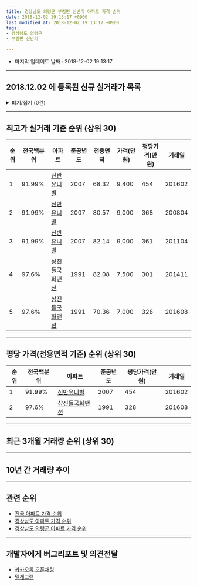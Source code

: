 ```yaml
---
title: 경상남도 의령군 부림면 신반리 아파트 가격 순위
date: 2018-12-02 19:13:17 +0900
last_modified_at: 2018-12-02 19:13:17 +0900
tags:
- 경상남도 의령군
- 부림면 신반리

---
```


* 마지막 업데이트 날짜 : 2018-12-02 19:13:17

---

## 2018.12.02 에 등록된 신규 실거래가 목록

<details>
<summary>펴기/접기 (0건)</summary>
<div markdown="1">

|아파트|전국백분위|준공년도|전용면적|가격(만원)|평당가격(만원)|거래일|
|---|---|---|---|---|---|---|
|없음|||||||


</div>
</details>

---

## 최고가 실거래 기준 순위 (상위 30)


|순위|전국백분위|아파트|준공년도|전용면적|가격(만원)|평당가격(만원)|거래일|
|---|---|---|---|---|---|---|---|
|1|91.99%|[신반유니빌](https://search.naver.com/search.naver?query=%EA%B2%BD%EC%83%81%EB%82%A8%EB%8F%84+%EC%9D%98%EB%A0%B9%EA%B5%B0+%EB%B6%80%EB%A6%BC%EB%A9%B4+%EC%8B%A0%EB%B0%98%EB%A6%AC+%EC%8B%A0%EB%B0%98%EC%9C%A0%EB%8B%88%EB%B9%8C)|2007|68.32|9,400|454|201602|
|2|91.99%|[신반유니빌](https://search.naver.com/search.naver?query=%EA%B2%BD%EC%83%81%EB%82%A8%EB%8F%84+%EC%9D%98%EB%A0%B9%EA%B5%B0+%EB%B6%80%EB%A6%BC%EB%A9%B4+%EC%8B%A0%EB%B0%98%EB%A6%AC+%EC%8B%A0%EB%B0%98%EC%9C%A0%EB%8B%88%EB%B9%8C)|2007|80.57|9,000|368|200804|
|3|91.99%|[신반유니빌](https://search.naver.com/search.naver?query=%EA%B2%BD%EC%83%81%EB%82%A8%EB%8F%84+%EC%9D%98%EB%A0%B9%EA%B5%B0+%EB%B6%80%EB%A6%BC%EB%A9%B4+%EC%8B%A0%EB%B0%98%EB%A6%AC+%EC%8B%A0%EB%B0%98%EC%9C%A0%EB%8B%88%EB%B9%8C)|2007|82.14|9,000|361|201104|
|4|97.6%|[상진들국화맨션](https://search.naver.com/search.naver?query=%EA%B2%BD%EC%83%81%EB%82%A8%EB%8F%84+%EC%9D%98%EB%A0%B9%EA%B5%B0+%EB%B6%80%EB%A6%BC%EB%A9%B4+%EC%8B%A0%EB%B0%98%EB%A6%AC+%EC%83%81%EC%A7%84%EB%93%A4%EA%B5%AD%ED%99%94%EB%A7%A8%EC%85%98)|1991|82.08|7,500|301|201411|
|5|97.6%|[상진들국화맨션](https://search.naver.com/search.naver?query=%EA%B2%BD%EC%83%81%EB%82%A8%EB%8F%84+%EC%9D%98%EB%A0%B9%EA%B5%B0+%EB%B6%80%EB%A6%BC%EB%A9%B4+%EC%8B%A0%EB%B0%98%EB%A6%AC+%EC%83%81%EC%A7%84%EB%93%A4%EA%B5%AD%ED%99%94%EB%A7%A8%EC%85%98)|1991|70.36|7,000|328|201608|


---

## 평당 가격(전용면적 기준) 순위 (상위 30)


|순위|전국백분위|아파트|준공년도|평당가격(만원)|거래일|
|---|---|---|---|---|---|
|1|91.99%|[신반유니빌](https://search.naver.com/search.naver?query=%EA%B2%BD%EC%83%81%EB%82%A8%EB%8F%84+%EC%9D%98%EB%A0%B9%EA%B5%B0+%EB%B6%80%EB%A6%BC%EB%A9%B4+%EC%8B%A0%EB%B0%98%EB%A6%AC+%EC%8B%A0%EB%B0%98%EC%9C%A0%EB%8B%88%EB%B9%8C)|2007|454|201602|
|2|97.6%|[상진들국화맨션](https://search.naver.com/search.naver?query=%EA%B2%BD%EC%83%81%EB%82%A8%EB%8F%84+%EC%9D%98%EB%A0%B9%EA%B5%B0+%EB%B6%80%EB%A6%BC%EB%A9%B4+%EC%8B%A0%EB%B0%98%EB%A6%AC+%EC%83%81%EC%A7%84%EB%93%A4%EA%B5%AD%ED%99%94%EB%A7%A8%EC%85%98)|1991|328|201608|


---

## 최근 3개월 거래량 순위 (상위 30)


<div style="width:100%;">
    <canvas id="deal_count_ranking" height="250"></canvas>
</div>


<script>
new Chart(document.getElementById("deal_count_ranking"), {
    type: 'horizontalBar',
    data: {
        labels: ['상진들국화맨션'],
        datasets: [{
            label: '실거래 수',
            data: [1],
            borderColor: "rgba(255, 0, 128, 1)",
            backgroundColor: "rgba(255, 0, 128, 0.5)",
            fill: false,
        }]
    },
    options: {
        responsive: true,
        title: {
            display: true,
            text: '최근 3개월 거래량 순위'
        },
        tooltips: {
            mode: 'index',
            intersect: false,
            callbacks: {
                title: function(tooltipItems, data) {
                    return "실거래 수:";
                },
                label: function(tooltipItem, data) {
                    return data.labels[tooltipItem.index] + ": " + tooltipItem.xLabel;
                }
            }
        },
        hover: {
            mode: 'nearest',
            intersect: true
        },
        scales: {
            xAxes: [{
                display: true,
                scaleLabel: {
                    display: true,
                    labelString: '실거래 수'
                },
                ticks: {
                    suggestedMin: 0,
                }
            }],
            yAxes: [{
                display: true,
                ticks: {
                    autoSkip: false,
                    callback: function(value, index, values) {
                        if (value.length > 15)
                            return value.substr(0, 13) + "...";
                        else
                            return value;
                    }
                },
                scaleLabel: {
                    display: false,
                }
            }]
        }
    }
});

</script>


---

## 10년 간 거래량 추이


<div style="width:100%;">
    <canvas id="deal_progress" height="250"></canvas>
</div>

<script>
new Chart(document.getElementById("deal_progress"), {
    type: 'line',
    data: {
        labels: ['200812','200901','200902','200903','200904','200905','200906','200907','200908','200909','200910','200911','200912','201001','201002','201003','201004','201005','201006','201007','201008','201009','201010','201011','201012','201101','201102','201103','201104','201105','201106','201107','201108','201109','201110','201111','201112','201201','201202','201203','201204','201205','201206','201207','201208','201209','201210','201211','201212','201301','201302','201303','201304','201305','201306','201307','201308','201309','201310','201311','201312','201401','201402','201403','201404','201405','201406','201407','201408','201409','201410','201411','201412','201501','201502','201503','201504','201505','201506','201507','201508','201509','201510','201511','201512','201601','201602','201603','201604','201605','201606','201607','201608','201609','201610','201611','201612','201701','201702','201703','201704','201705','201706','201707','201708','201709','201710','201711','201712','201801','201802','201803','201804','201805','201806','201807','201808','201809','201810','201811','201812'],
        datasets: [{
            label: '실거래 수',
            pointRadius: 1,
            data: [0, 1, 1, 0, 1, 1, 4, 0, 1, 0, 0, 1, 0, 0, 0, 1, 1, 0, 1, 1, 0, 1, 0, 1, 0, 0, 0, 0, 1, 0, 2, 0, 1, 0, 0, 1, 1, 0, 0, 0, 0, 0, 0, 1, 0, 0, 0, 1, 1, 0, 0, 0, 0, 0, 1, 0, 0, 0, 1, 0, 0, 0, 0, 1, 1, 0, 0, 0, 0, 1, 0, 1, 0, 0, 0, 0, 1, 0, 0, 0, 1, 0, 0, 1, 0, 0, 1, 1, 0, 0, 1, 0, 2, 0, 0, 0, 0, 0, 0, 0, 0, 0, 0, 0, 0, 1, 0, 0, 0, 0, 0, 0, 0, 0, 1, 0, 0, 0, 1, 0, 0],
            borderColor: "rgba(255, 201, 14, 1)",
            backgroundColor: "rgba(255, 201, 14, 0.5)",
            fill: true,
        }]
    },
    options: {
        responsive: true,
        title: {
            display: true,
            text: '10년간 거래량 추이'
        },
        tooltips: {
            mode: 'index',
            intersect: false,
        },
        hover: {
            mode: 'nearest',
            intersect: true
        },
        scales: {
            xAxes: [{
                display: true,
                scaleLabel: {
                    display: true,
                    labelString: '년/월'
                }
            }],
            yAxes: [{
                display: true,
                ticks: {
                    suggestedMin: 0,
                },
                scaleLabel: {
                    display: true,
                    labelString: '실거래 수'
                }
            }]
        }
    }
});

</script>


---

## 관련 순위

- [전국 아파트 가격 순위](https://inasie.github.io/apt-ranking/전국)
- [경상남도 아파트 가격 순위](https://inasie.github.io/apt-ranking/경상남도)
- [경상남도 의령군 아파트 가격 순위](https://inasie.github.io/apt-ranking/경상남도-의령군)


---

## 개발자에게 버그리포트 및 의견전달

- [카카오톡 오픈채팅](https://open.kakao.com/o/gLJUAP4)
- [텔레그램](https://t.me/inasie)

